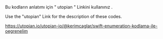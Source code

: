 Bu kodların anlatımı için " utopian " Linkini kullanınız .

Use the "utopian" Link for the description of these codes.

https://utopian.io/utopian-io/@kerimcaglar/swift-enumeration-kodlama-ile-oegrenelim
